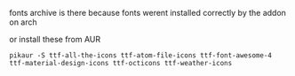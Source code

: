 fonts archive is there because fonts werent installed correctly by the addon on arch

or install these from AUR
```
pikaur -S ttf-all-the-icons ttf-atom-file-icons ttf-font-awesome-4 ttf-material-design-icons ttf-octicons ttf-weather-icons
```

